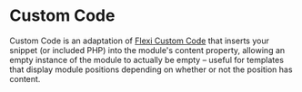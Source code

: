 # Custom Code
Custom Code is an adaptation of [Flexi Custom Code](https://extensions.joomla.org/extension/flexi-custom-code/) that inserts your snippet (or included PHP) into the module's content property, allowing an empty instance of the module to actually be empty – useful for templates that display module positions depending on whether or not the position has content.
